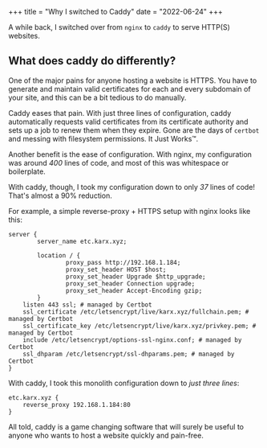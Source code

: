 +++
title = "Why I switched to Caddy"
date = "2022-06-24" 
+++

A while back, I switched over from `nginx` to `caddy` to serve HTTP(S) websites.

## What does caddy do differently?

One of the major pains for anyone hosting a website is HTTPS. You have to generate and maintain valid certificates for each and every subdomain of your site, and this can be a bit tedious to do manually. 

Caddy eases that pain. With just three lines of configuration, caddy automatically requests valid certificates from its certificate authority and sets up a job to renew them when they expire. Gone are the days of `certbot` and messing with filesystem permissions. It Just Works™.

Another benefit is the ease of configuration. With nginx, my configuration was around *400* lines of code, and most of this was whitespace or boilerplate.

With caddy, though, I took my configuration down to only *37* lines of code! That's almost a 90% reduction.

For example, a simple reverse-proxy + HTTPS setup with nginx looks like this:

```
server {
        server_name etc.karx.xyz;

        location / {
                proxy_pass http://192.168.1.184;
                proxy_set_header HOST $host;
                proxy_set_header Upgrade $http_upgrade;
                proxy_set_header Connection upgrade;
                proxy_set_header Accept-Encoding gzip;
        }
    listen 443 ssl; # managed by Certbot
    ssl_certificate /etc/letsencrypt/live/karx.xyz/fullchain.pem; # managed by Certbot
    ssl_certificate_key /etc/letsencrypt/live/karx.xyz/privkey.pem; # managed by Certbot
    include /etc/letsencrypt/options-ssl-nginx.conf; # managed by Certbot
    ssl_dhparam /etc/letsencrypt/ssl-dhparams.pem; # managed by Certbot
}
```

With caddy, I took this monolith configuration down to *just three lines*:

```caddyfile
etc.karx.xyz {
    reverse_proxy 192.168.1.184:80
}
```

All told, caddy is a game changing software that will surely be useful to anyone who wants to host a website quickly and pain-free.
